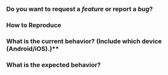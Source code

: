 <!-- 
  To Local Pickup Sports Manager team: you guys aren't given permission to label it as "Project Ready to Demo". However, please mention Project Ready to Demo somewhere in the issue.
-->

### Do you want to request a *feature* or report a *bug*?

### How to Reproduce

### What is the current behavior? (Include which device (Android/iOS).)**

### What is the expected behavior?

